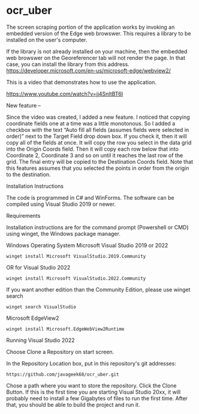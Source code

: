 # ocr_uber


The screen scraping portion of the application works by invoking an embedded version of the Edge web browswer.  This requires a library to be installed on the user's computer.

If the library is not already installed on your machine, then the embedded web browswer on the Georeferencer tab will not render the page. In that case, you can install the library
from this address.
https://developer.microsoft.com/en-us/microsoft-edge/webview2/


This is a video that demonstrates how to use the application.

https://www.youtube.com/watch?v=jj4SnItBT6I

New feature – 

Since the video was created, I added a new feature.  I noticed that copying coordinate fields one at a time was a little monotonous.  So I added a checkbox with the text “Auto fill all fields (assumes fields were selected in order)” next to the Target Field drop down box.  If you check it, then it will copy all of the fields at once.  It will copy the row you select in the data grid into the Origin Coords field.  Then it will copy each row below that into Coordinate 2, Coordinate 3 and so on until it reaches the last row of the grid.  The final entry will be copied to the Destination Coords field. Note that this features assumes that you selected the points in order from the origin to the destination. 



Installation Instructions

The code is programmed in C# and WinForms. The software can be compiled using Visual Studio 2019 or newer.

Requirements

Installation instructions are for the command prompt (Powershell or CMD) using winget, the Windows package manager.

Windows Operating System
Microsoft Visual Studio 2019 or 2022

    winget install Microsoft VisualStudio.2019.Community

OR for Visual Studio 2022

    winget install Microsoft VisualStudio.2022.Community

If you want another edition than the Community Edition, please use winget search

    winget search VisualStudio


Microsoft EdgeView2

    winget install Microsoft.EdgeWebView2Runtime



Running Visual Studio 2022

Choose Clone a Repository on start screen.

In the Repository Location box, put in this repository's git addresses:

    https://github.com/javageek68/ocr_uber.git

Chose a path where you want to store the repository. Click the Clone Button. If this is the first time you are starting Visual Studio 20xx, it will probably need to install a few Gigabytes of files to run the first time. After that, you should be able to build the project and run it.

